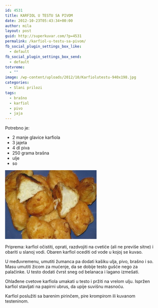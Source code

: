 ```yaml
---
id: 4531
title: KARFIOL U TESTU SA PIVOM
date: 2012-10-23T05:43:34+00:00
author: mila
layout: post
guid: http://superkuvar.com/?p=4531
permalink: /karfiol-u-testu-sa-pivom/
fb_social_plugin_settings_box_like:
  - default
fb_social_plugin_settings_box_send:
  - default
totvreme:
  - ""
image: /wp-content/uploads/2012/10/Karfiolutestu-940x198.jpg
categories:
  - Slani prilozi
tags:
  - brašno
  - karfiol
  - pivo
  - jaja
---
```

Potrebno je:

  * 2 manje glavice karfiola
  * 3 jajeta
  * 4 dl piva
  * 250 grama brašna
  * ulje
  * so

<img class="alignnone size-medium wp-image-4532" title="Karfiolutestu" src="/wp-content/uploads/2012/10/Karfiolutestu-300x225.jpg" alt="" width="300" height="225" /> 

Priprema: karfiol očistiti, oprati, razdvojiti na cvetiće (ali ne previše sitne) i obariti u slanoj vodi. Obaren karfiol ocediti od vode u kojoj se kuvao.

U međuvremenu, umutiti žumanca pa dodati kašiku ulja, pivo, brašno i so. Masu umutiti žicom za mućenje, da se dobije testo gušće nego za palačinke. U testo dodati čvrst sneg od belanaca i lagano izmešati.

Ohlađene cvetove karfiola umakati u testo i pržiti na vrelom ulju. Ispržen karfiol stavljati na papirni ubrus, da upije suvišnu masnoću.

Karfiol poslužiti sa barenim pirinčem, pire krompirom ili kuvanom testeninom.